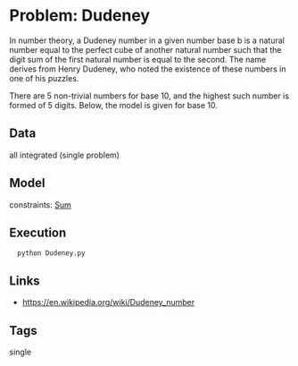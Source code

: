 # Problem: Dudeney

In number theory, a Dudeney number in a given number base b is a natural number
equal to the perfect cube of another natural number such that the digit sum
of the first natural number is equal to the second.
The name derives from Henry Dudeney, who noted the existence of these numbers in one of his puzzles.

There are 5 non-trivial numbers for base 10, and the highest such number is formed of 5 digits.
Below, the model is given for base 10.

## Data
  all integrated (single problem)

## Model
  constraints: [Sum](https://pycsp.org/documentation/constraints/Sum)

## Execution
```
  python Dudeney.py
```

## Links
  - https://en.wikipedia.org/wiki/Dudeney_number

## Tags
  single
